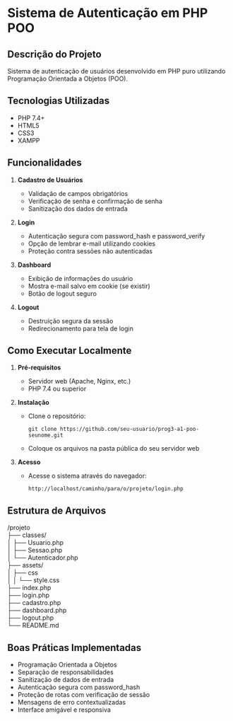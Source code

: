# Sistema de Autenticação em PHP POO

## Descrição do Projeto

Sistema de autenticação de usuários desenvolvido em PHP puro utilizando Programação Orientada a Objetos (POO). 

## Tecnologias Utilizadas

- PHP 7.4+
- HTML5
- CSS3
- XAMPP

## Funcionalidades

1. **Cadastro de Usuários**
   - Validação de campos obrigatórios
   - Verificação de senha e confirmação de senha
   - Sanitização dos dados de entrada

2. **Login**
   - Autenticação segura com password_hash e password_verify
   - Opção de lembrar e-mail utilizando cookies
   - Proteção contra sessões não autenticadas

3. **Dashboard**
   - Exibição de informações do usuário
   - Mostra e-mail salvo em cookie (se existir)
   - Botão de logout seguro

4. **Logout**
   - Destruição segura da sessão
   - Redirecionamento para tela de login

## Como Executar Localmente

1. **Pré-requisitos**
   - Servidor web (Apache, Nginx, etc.)
   - PHP 7.4 ou superior

2. **Instalação**
   - Clone o repositório:
     ```
     git clone https://github.com/seu-usuario/prog3-a1-poo-seunome.git
     ```
   - Coloque os arquivos na pasta pública do seu servidor web

3. **Acesso**
   - Acesse o sistema através do navegador:
     ```
     http://localhost/caminho/para/o/projeto/login.php
     ```

## Estrutura de Arquivos
/projeto  
├── classes/  
│   ├── Usuario.php  
│   ├── Sessao.php  
│   └── Autenticador.php  
├── assets/  
│   ├── css  
│   │   └── style.css  
├── index.php  
├── login.php  
├── cadastro.php  
├── dashboard.php  
├── logout.php  
└── README.md 

## Boas Práticas Implementadas

- Programação Orientada a Objetos
- Separação de responsabilidades
- Sanitização de dados de entrada
- Autenticação segura com password_hash
- Proteção de rotas com verificação de sessão
- Mensagens de erro contextualizadas
- Interface amigável e responsiva
